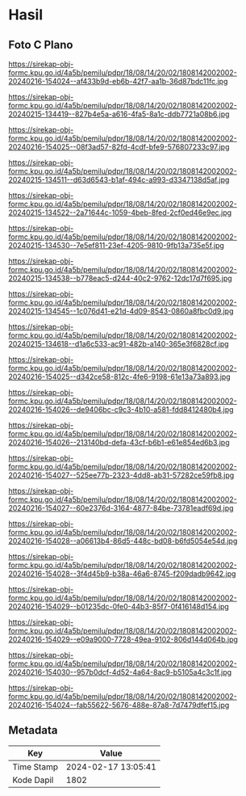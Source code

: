 # Hasil

## Foto C Plano

https://sirekap-obj-formc.kpu.go.id/4a5b/pemilu/pdpr/18/08/14/20/02/1808142002002-20240216-154024--af433b9d-eb6b-42f7-aa1b-36d87bdc11fc.jpg

https://sirekap-obj-formc.kpu.go.id/4a5b/pemilu/pdpr/18/08/14/20/02/1808142002002-20240215-134419--827b4e5a-a616-4fa5-8a1c-ddb7721a08b6.jpg

https://sirekap-obj-formc.kpu.go.id/4a5b/pemilu/pdpr/18/08/14/20/02/1808142002002-20240216-154025--08f3ad57-82fd-4cdf-bfe9-576807233c97.jpg

https://sirekap-obj-formc.kpu.go.id/4a5b/pemilu/pdpr/18/08/14/20/02/1808142002002-20240215-134511--d63d6543-b1af-494c-a993-d3347138d5af.jpg

https://sirekap-obj-formc.kpu.go.id/4a5b/pemilu/pdpr/18/08/14/20/02/1808142002002-20240215-134522--2a71644c-1059-4beb-8fed-2cf0ed46e9ec.jpg

https://sirekap-obj-formc.kpu.go.id/4a5b/pemilu/pdpr/18/08/14/20/02/1808142002002-20240215-134530--7e5ef811-23ef-4205-9810-9fb13a735e5f.jpg

https://sirekap-obj-formc.kpu.go.id/4a5b/pemilu/pdpr/18/08/14/20/02/1808142002002-20240215-134538--b778eac5-d244-40c2-9762-12dc17d7f695.jpg

https://sirekap-obj-formc.kpu.go.id/4a5b/pemilu/pdpr/18/08/14/20/02/1808142002002-20240215-134545--1c076d41-e21d-4d09-8543-0860a8fbc0d9.jpg

https://sirekap-obj-formc.kpu.go.id/4a5b/pemilu/pdpr/18/08/14/20/02/1808142002002-20240215-134618--d1a6c533-ac91-482b-a140-365e3f6828cf.jpg

https://sirekap-obj-formc.kpu.go.id/4a5b/pemilu/pdpr/18/08/14/20/02/1808142002002-20240216-154025--d342ce58-812c-4fe6-9198-61e13a73a893.jpg

https://sirekap-obj-formc.kpu.go.id/4a5b/pemilu/pdpr/18/08/14/20/02/1808142002002-20240216-154026--de9406bc-c9c3-4b10-a581-fdd8412480b4.jpg

https://sirekap-obj-formc.kpu.go.id/4a5b/pemilu/pdpr/18/08/14/20/02/1808142002002-20240216-154026--213140bd-defa-43cf-b6b1-e61e854ed6b3.jpg

https://sirekap-obj-formc.kpu.go.id/4a5b/pemilu/pdpr/18/08/14/20/02/1808142002002-20240216-154027--525ee77b-2323-4dd8-ab31-57282ce59fb8.jpg

https://sirekap-obj-formc.kpu.go.id/4a5b/pemilu/pdpr/18/08/14/20/02/1808142002002-20240216-154027--60e2376d-3164-4877-84be-73781eadf69d.jpg

https://sirekap-obj-formc.kpu.go.id/4a5b/pemilu/pdpr/18/08/14/20/02/1808142002002-20240216-154028--a06613b4-86d5-448c-bd08-b6fd5054e54d.jpg

https://sirekap-obj-formc.kpu.go.id/4a5b/pemilu/pdpr/18/08/14/20/02/1808142002002-20240216-154028--3f4d45b9-b38a-46a6-8745-f209dadb9642.jpg

https://sirekap-obj-formc.kpu.go.id/4a5b/pemilu/pdpr/18/08/14/20/02/1808142002002-20240216-154029--b01235dc-0fe0-44b3-85f7-0f416148d154.jpg

https://sirekap-obj-formc.kpu.go.id/4a5b/pemilu/pdpr/18/08/14/20/02/1808142002002-20240216-154029--e09a9000-7728-49ea-9102-806d144d064b.jpg

https://sirekap-obj-formc.kpu.go.id/4a5b/pemilu/pdpr/18/08/14/20/02/1808142002002-20240216-154030--957b0dcf-4d52-4a64-8ac9-b5105a4c3c1f.jpg

https://sirekap-obj-formc.kpu.go.id/4a5b/pemilu/pdpr/18/08/14/20/02/1808142002002-20240216-154024--fab55622-5676-488e-87a8-7d7479dfef15.jpg


## Metadata

| Key        | Value               |
| ---------- | ------------------- |
| Time Stamp | 2024-02-17 13:05:41 |
| Kode Dapil | 1802                |



